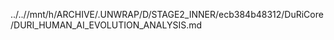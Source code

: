 ../..//mnt/h/ARCHIVE/.UNWRAP/D/STAGE2_INNER/ecb384b48312/DuRiCore/DURI_HUMAN_AI_EVOLUTION_ANALYSIS.md